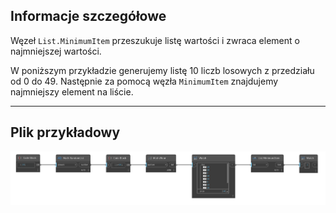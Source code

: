 ## Informacje szczegółowe
Węzeł `List.MinimumItem` przeszukuje listę wartości i zwraca element o najmniejszej wartości.

W poniższym przykładzie generujemy listę 10 liczb losowych z przedziału od 0 do 49. Następnie za pomocą węzła `MinimumItem` znajdujemy najmniejszy element na liście.
___
## Plik przykładowy

![List.MinimumItem](./DSCore.List.MinimumItem_img.jpg)
